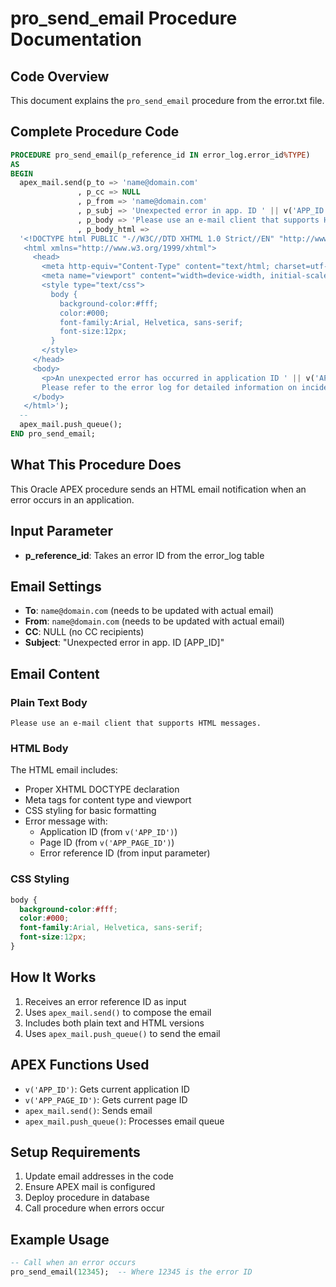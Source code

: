 # pro_send_email Procedure Documentation

## Code Overview
This document explains the `pro_send_email` procedure from the error.txt file.

## Complete Procedure Code
```sql
PROCEDURE pro_send_email(p_reference_id IN error_log.error_id%TYPE)
AS
BEGIN
  apex_mail.send(p_to => 'name@domain.com'
               , p_cc => NULL
               , p_from => 'name@domain.com'
               , p_subj => 'Unexpected error in app. ID ' || v('APP_ID')
               , p_body => 'Please use an e-mail client that supports HTML messages.'
               , p_body_html =>
  '<!DOCTYPE html PUBLIC "-//W3C//DTD XHTML 1.0 Strict//EN" "http://www.w3.org/TR/xhtml1/DTD/xhtml1-strict.dtd">
   <html xmlns="http://www.w3.org/1999/xhtml">
     <head>
       <meta http-equiv="Content-Type" content="text/html; charset=utf-8" />
       <meta name="viewport" content="width=device-width, initial-scale=1.0" />
       <style type="text/css">
         body {
           background-color:#fff;
           color:#000;
           font-family:Arial, Helvetica, sans-serif;
           font-size:12px;
         }
       </style>
     </head>
     <body>
       <p>An unexpected error has occurred in application ID ' || v('APP_ID') || ', page ID ' || v('APP_PAGE_ID') || '.<br/>
       Please refer to the error log for detailed information on incident <b>#' || p_reference_id || '</b>.</p>
     </body>
   </html>');
  --
  apex_mail.push_queue();
END pro_send_email;
```

## What This Procedure Does
This Oracle APEX procedure sends an HTML email notification when an error occurs in an application.

## Input Parameter
- **p_reference_id**: Takes an error ID from the error_log table

## Email Settings
- **To**: `name@domain.com` (needs to be updated with actual email)
- **From**: `name@domain.com` (needs to be updated with actual email)  
- **CC**: NULL (no CC recipients)
- **Subject**: "Unexpected error in app. ID [APP_ID]"

## Email Content

### Plain Text Body
```
Please use an e-mail client that supports HTML messages.
```

### HTML Body
The HTML email includes:
- Proper XHTML DOCTYPE declaration
- Meta tags for content type and viewport
- CSS styling for basic formatting
- Error message with:
  - Application ID (from `v('APP_ID')`)
  - Page ID (from `v('APP_PAGE_ID')`)
  - Error reference ID (from input parameter)

### CSS Styling
```css
body {
  background-color:#fff;
  color:#000;
  font-family:Arial, Helvetica, sans-serif;
  font-size:12px;
}
```

## How It Works
1. Receives an error reference ID as input
2. Uses `apex_mail.send()` to compose the email
3. Includes both plain text and HTML versions
4. Uses `apex_mail.push_queue()` to send the email

## APEX Functions Used
- `v('APP_ID')`: Gets current application ID
- `v('APP_PAGE_ID')`: Gets current page ID  
- `apex_mail.send()`: Sends email
- `apex_mail.push_queue()`: Processes email queue

## Setup Requirements
1. Update email addresses in the code
2. Ensure APEX mail is configured
3. Deploy procedure in database
4. Call procedure when errors occur

## Example Usage
```sql
-- Call when an error occurs
pro_send_email(12345);  -- Where 12345 is the error ID
```